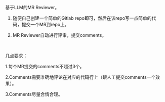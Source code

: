 基于LLM的MR Reviewer。​

1. 随便自己创建一个简单的Gitlab repo即可，然后在该repo写一点简单的代码，提交一个MR到repo上。​

2. MR Reviewer自动进行评审，提交comments。


 ​

几点要求：​

1.每个MR提交的comments不超过3个。​

2.Comments需要准确地评论在对应的代码行上（跟人工提交comments一个效果）。​

3.Comments尽量合情合理。
